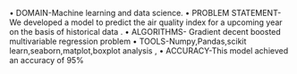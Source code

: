 •	DOMAIN-Machine learning and data science.
•	PROBLEM STATEMENT- We developed a model to predict the air quality index for a upcoming year on the basis of historical data .
•	ALGORITHMS- Gradient decent boosted multivariable regression problem
•	TOOLS-Numpy,Pandas,scikit learn,seaborn,matplot,boxplot analysis ,
•	ACCURACY-This model achieved an accuracy of 95%
